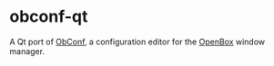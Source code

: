 # obconf-qt

A Qt port of [ObConf](http://openbox.org/wiki/ObConf:About), a configuration
editor for the [OpenBox](http://openbox.org) window manager.

